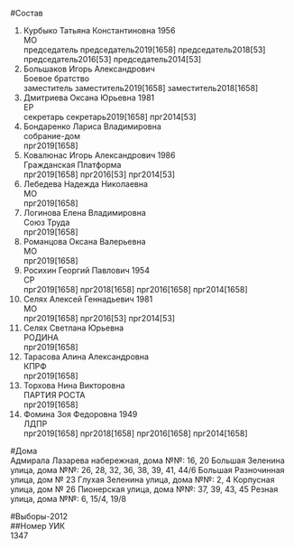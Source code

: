 #Состав  
1. Курбыко Татьяна Константиновна 1956  
    МО  
    председатель председатель2019[1658] председатель2018[53] председатель2016[53] председатель2014[53]  
2. Большаков Игорь Александрович  
    Боевое братство  
    заместитель заместитель2019[1658] заместитель2018[1658]  
3. Дмитриева Оксана Юрьевна 1981  
    ЕР  
    секретарь секретарь2019[1658] прг2014[53]  
4. Бондаренко Лариса Владимировна  
    собрание-дом  
    прг2019[1658]  
5. Ковалюнас Игорь Александрович 1986  
    Гражданская Платформа  
    прг2019[1658] прг2016[53] прг2014[53]  
6. Лебедева Надежда Николаевна  
    МО  
    прг2019[1658]  
7. Логинова Елена Владимировна  
    Союз Труда  
    прг2019[1658]  
8. Романцова Оксана Валерьевна  
    МО  
    прг2019[1658]  
9. Росихин Георгий Павлович 1954  
    СР  
    прг2019[1658] прг2018[1658] прг2016[1658] прг2014[1658]  
10. Селях Алексей Геннадьевич 1981  
    МО  
    прг2019[1658] прг2016[53] прг2014[53]  
11. Селях Светлана Юрьевна  
    РОДИНА  
    прг2019[1658]  
12. Тарасова Алина Александровна  
    КПРФ  
    прг2019[1658]  
13. Торхова Нина Викторовна  
    ПАРТИЯ РОСТА  
    прг2019[1658]  
14. Фомина Зоя Федоровна 1949  
    ЛДПР  
    прг2019[1658] прг2018[1658] прг2016[1658] прг2014[1658]  
  
#Дома  
Адмирала Лазарева набережная, дома №№: 16, 20 Большая Зеленина улица, дома №№: 26, 28, 32, 36, 38, 39, 41, 44/6 Большая Разночинная улица, дом № 23 Глухая Зеленина улица, дома №№: 2, 4 Корпусная улица, дом № 26 Пионерская улица, дома №№: 37, 39, 43, 45 Резная улица, дома №№: 6, 15/4, 19/8  
  
#Выборы-2012  
##Номер УИК  
1347  
